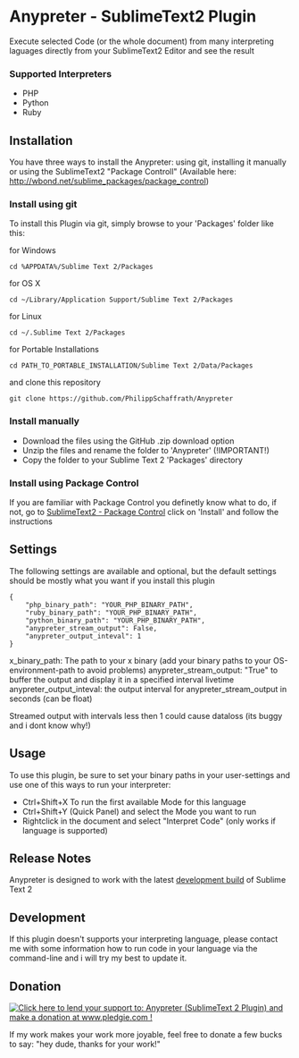 # Anypreter - SublimeText2 Plugin

Execute selected Code (or the whole document) from many interpreting laguages directly from your SublimeText2 Editor and see the result

### Supported Interpreters

* PHP
* Python
* Ruby

## Installation

You have three ways to install the Anypreter: using git, installing it manually or using the SublimeText2 "Package Controll" (Available here: http://wbond.net/sublime_packages/package_control)

### Install using git

To install this Plugin via git, simply browse to your 'Packages' folder like this:

for Windows

	cd %APPDATA%/Sublime Text 2/Packages

for OS X

	cd ~/Library/Application Support/Sublime Text 2/Packages

for Linux

	cd ~/.Sublime Text 2/Packages

for Portable Installations

	cd PATH_TO_PORTABLE_INSTALLATION/Sublime Text 2/Data/Packages

and clone this repository

	git clone https://github.com/PhilippSchaffrath/Anypreter


### Install manually

* Download the files using the GitHub .zip download option
* Unzip the files and rename the folder to 'Anypreter' (!IMPORTANT!)
* Copy the folder to your Sublime Text 2 'Packages' directory

### Install using Package Control

If you are familiar with Package Control you definetly know what to do, if not, go to [SublimeText2 - Package Control](http://wbond.net/sublime_packages/package_control) click on 'Install' and follow the instructions

## Settings

The following settings are available and optional, but the default settings should be mostly what you want if you install this plugin

	{
		"php_binary_path": "YOUR_PHP_BINARY_PATH",
		"ruby_binary_path": "YOUR_PHP_BINARY_PATH",
		"python_binary_path": "YOUR_PHP_BINARY_PATH",
		"anypreter_stream_output": False,
		"anypreter_output_inteval": 1
	}

x_binary_path: The path to your x binary (add your binary paths to your OS-environment-path to avoid problems)
anypreter_stream_output: "True" to buffer the output and display it in a specified interval livetime
anypreter_output_inteval: the output interval for anypreter_stream_output in seconds (can be float)

Streamed output with intervals less then 1 could cause dataloss (its buggy and i dont know why!)

## Usage

To use this plugin, be sure to set your binary paths in your user-settings and use one of this ways to run your interpreter:

* Ctrl+Shift+X To run the first available Mode for this language
* Ctrl+Shift+Y (Quick Panel) and select the Mode you want to run
* Rightclick in the document and select "Interpret Code" (only works if language is supported)

## Release Notes

Anypreter is designed to work with the latest [development build](http://www.sublimetext.com/dev) of Sublime Text 2

## Development

If this plugin doesn't supports your interpreting language, please contact me with some information how to run code in your language via the command-line and i will try my best to update it.

## Donation

<a href='http://www.pledgie.com/campaigns/17107'><img alt='Click here to lend your support to: Anypreter (SublimeText 2 Plugin) and make a donation at www.pledgie.com !' src='http://www.pledgie.com/campaigns/17107.png?skin_name=chrome' border='0' /></a>

If my work makes your work more joyable, feel free to donate a few bucks to say: "hey dude, thanks for your work!"
